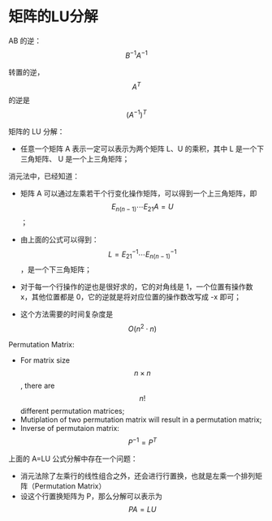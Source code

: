 # 矩阵的LU分解

AB 的逆：$$B^{-1} A^{-1}$$

转置的逆，$$A^T$$ 的逆是 $$(A^{-1})^T$$

矩阵的 LU 分解：

- 任意一个矩阵 A 表示一定可以表示为两个矩阵 L、U 的乘积，其中 L 是一个下三角矩阵、 U 是一个上三角矩阵；

消元法中，已经知道：

- 矩阵 A 可以通过左乘若干个行变化操作矩阵，可以得到一个上三角矩阵，即 $$E_{n(n-1)}\cdots E_{21}A = U$$；

- 由上面的公式可以得到：$$L = E_{21}^{-1} \cdots E_{n(n-1)}^{-1}$$，是一个下三角矩阵；
- 对于每一个行操作的逆也是很好求的，它的对角线是 1，一个位置有操作数 x，其他位置都是 0，它的逆就是将对应位置的操作数改写成 -x 即可；
- 这个方法需要的时间复杂度是 $$O(n^2 \cdot n)$$

Permutation Matrix: 

- For matrix size $$n \times n$$, there are $$n!$$ different permutation matrices;
- Mutiplation of two permutation matrix will result in a permutation matrix;
- Inverse of permutaion matrix: $$P^{-1} = P^{T}$$

上面的 A=LU 公式分解中存在一个问题：

- 消元法除了左乘行的线性组合之外，还会进行行置换，也就是左乘一个排列矩阵（Permutation Matrix）
- 设这个行置换矩阵为 P，那么分解可以表示为 $$PA = LU$$

